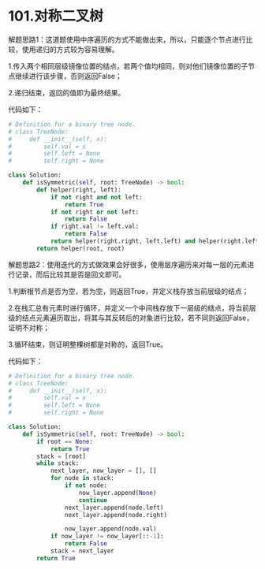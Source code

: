 # 101.对称二叉树

解题思路1：这道题使用中序遍历的方式不能做出来，所以，只能逐个节点进行比较，使用递归的方式较为容易理解。

1.传入两个相同层级镜像位置的结点，若两个值均相同，则对他们镜像位置的子节点继续进行该步骤，否则返回False；

2.递归结束，返回的值即为最终结果。

代码如下：

```python
# Definition for a binary tree node.
# class TreeNode:
#     def __init__(self, x):
#         self.val = x
#         self.left = None
#         self.right = None

class Solution:
    def isSymmetric(self, root: TreeNode) -> bool:
        def helper(right, left):
            if not right and not left:
                return True
            if not right or not left:
                return False
            if right.val != left.val:
                return False
            return helper(right.right, left.left) and helper(right.left, left.right)
        return helper(root, root)
```

解题思路2：使用迭代的方式做效果会好很多，使用层序遍历来对每一层的元素进行记录，而后比较其是否是回文即可。

1.判断根节点是否为空，若为空，则返回True，并定义栈存放当前层级的结点；

2.在栈汇总有元素时进行循环，并定义一个中间栈存放下一层级的结点，将当前层级的结点元素遍历取出，将其与其反转后的对象进行比较，若不同则返回False，证明不对称；

3.循环结束，则证明整棵树都是对称的，返回True。

代码如下：

```python
# Definition for a binary tree node.
# class TreeNode:
#     def __init__(self, x):
#         self.val = x
#         self.left = None
#         self.right = None

class Solution:
    def isSymmetric(self, root: TreeNode) -> bool:
        if root == None:
            return True
        stack = [root]
        while stack:
            next_layer, now_layer = [], []
            for node in stack:
                if not node:
                    now_layer.append(None)
                    continue
                next_layer.append(node.left)
                next_layer.append(node.right)

                now_layer.append(node.val)
            if now_layer != now_layer[::-1]:
                return False
            stack = next_layer
        return True
```
